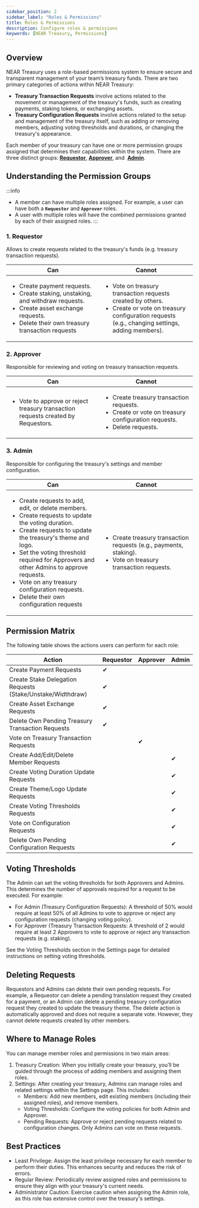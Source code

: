 ```yaml
---
sidebar_position: 2
sidebar_label: "Roles & Permissions"
title: Roles & Permissions
description: Configure roles & permissions
keywords: [NEAR Treasury, Permissions]
---
```


## Overview

NEAR Treasury uses a role-based permissions system to ensure secure and transparent management of your team’s treasury funds. There are two primary categories of actions within NEAR Treasury:

-   **Treasury Transaction Requests** involve actions related to the movement or management of the treasury's funds, such as creating payments, staking tokens, or exchanging assets.
-   **Treasury Configuration Requests** involve actions related to the setup and management of the treasury itself, such as adding or removing members, adjusting voting thresholds and durations, or changing the treasury's appearance.

Each member of your treasury can have one or more permission groups assigned that determines their capabilities within the system. There are three distinct groups: [**Requestor**](#1-requestor), [**Approver**](#2-approver), and  [**Admin**](#3-admin).

## Understanding the Permission Groups

:::info
-   A member can have multiple roles assigned. For example, a user can have both a **`Requestor`** and **`Approver`** roles.
-   A user with multiple roles will have the combined permissions granted by each of their assigned roles.
:::

### 1. Requestor

Allows to create requests related to the treasury's funds (e.g. treasury transaction requests).

<table>
<thead>
<tr><th width="50%">Can</th><th>Cannot</th></tr>
</thead>
<tbody>
<tr><td>

-   Create payment requests.
-   Create staking, unstaking, and withdraw requests.
-   Create asset exchange requests.
-   Delete their own treasury transaction requests

</td><td>

-   Vote on treasury transaction requests created by others.
-   Create or vote on treasury configuration requests (e.g., changing settings, adding members).

</td></tr>
</tbody>
</table>

### 2. Approver

Responsible for reviewing and voting on treasury transaction requests.

<table>
<thead>
<tr><th width="50%">Can</th><th>Cannot</th></tr>
</thead>
<tbody>
<tr><td>

-   Vote to approve or reject treasury transaction requests created by Requestors.

</td><td>

-   Create treasury transaction requests.
-   Create or vote on treasury configuration requests.
-   Delete requests.

</td></tr>
</tbody>
</table>

### 3. Admin

Responsible for configuring the treasury's settings and member configuration.

<table>
<thead>
<tr><th width="50%">Can</th><th>Cannot</th></tr>
</thead>
<tbody>
<tr><td>

-   Create requests to add, edit, or delete members.
-   Create requests to update the voting duration.
-   Create requests to update the treasury's theme and logo.
-   Set the voting threshold required for Approvers and other Admins to approve requests.
-   Vote on any treasury configuration requests.
-   Delete their own configuration requests

</td><td>

-   Create treasury transaction requests (e.g., payments, staking).
-   Vote on treasury transaction requests.

</td></tr>
</tbody>
</table>

## Permission Matrix

The following table shows the actions users can perform for each role:

| Action | Requestor | Approver | Admin |
| --- | --- | --- | --- |
| Create Payment Requests | ✔ |  |  |
| Create Stake Delegation Requests (Stake/Unstake/Widthdraw) | ✔ |  |  |
| Create Asset Exchange Requests | ✔ |  |  |
| Delete Own Pending Treasury Transaction Requests | ✔ |  |  |
| Vote on Treasury Transaction Requests |  | ✔ |  |
| Create Add/Edit/Delete Member Requests |  |  | ✔ |
| Create Voting Duration Update Requests |  |  | ✔ |
| Create Theme/Logo Update Requests |  |  | ✔ |
| Create Voting Thresholds Requests |  |  | ✔ |
| Vote on Configuration Requests |  |  | ✔ |
| Delete Own Pending Configuration Requests |  |  | ✔ |

## Voting Thresholds

The Admin can set the voting thresholds for both Approvers and Admins. This determines the number of approvals required for a request to be executed. For example:

-   For Admin (Treasury Configuration Requests): A threshold of 50% would require at least 50% of all Admins to vote to approve or reject any configuration requests (changing voting policy).
-   For Approver (Treasury Transaction Requests: A threshold of 2 would require at least 2 Approvers to vote to approve or reject any transaction requests (e.g. staking).

See the Voting Thresholds section in the Settings page for detailed instructions on setting voting thresholds.

## Deleting Requests

Requestors and Admins can delete their own pending requests. For example, a Requestor can delete a pending translation request they created for a payment, or an Admin can delete a pending treasury configuration request they created to update the treasury theme. The delete action is automatically approved and does not require a separate vote. However, they cannot delete requests created by other members.

## Where to Manage Roles

You can manage member roles and permissions in two main areas:

1.  Treasury Creation: When you initially create your treasury, you’ll be guided through the process of adding members and assigning them roles.
2.  Settings: After creating your treasury, Admins can manage roles and related settings within the Settings page. This includes:
    -   Members: Add new members, edit existing members (including their assigned roles), and remove members.
    -   Voting Thresholds: Configure the voting policies for both Admin and Approver.
    -   Pending Requests: Approve or reject pending requests related to configuration changes. Only Admins can vote on these requests.

## Best Practices

-   Least Privilege: Assign the least privilege necessary for each member to perform their duties. This enhances security and reduces the risk of errors.
-   Regular Review: Periodically review assigned roles and permissions to ensure they align with your treasury's current needs.
-   Administrator Caution: Exercise caution when assigning the Admin role, as this role has extensive control over the treasury's settings.

